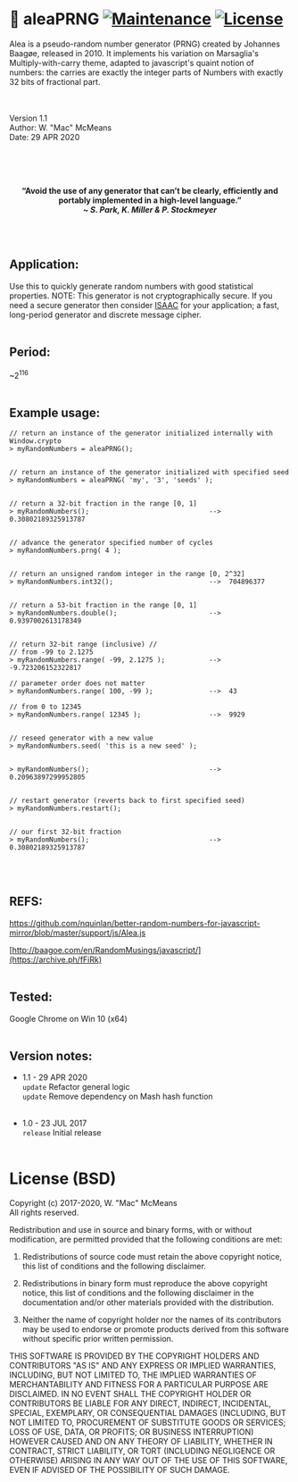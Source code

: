 # 🔢 aleaPRNG [![Maintenance](https://img.shields.io/badge/Maintained%3F-yes-green.svg)](https://GitHub.com/Naereen/StrapDown.js/graphs/commit-activity) [![License](https://img.shields.io/badge/License-BSD%203--Clause-blue.svg)](https://opensource.org/licenses/BSD-3-Clause)
Alea is a pseudo-random number generator (PRNG) created by Johannes Baagøe, released in 2010. It implements his variation on Marsaglia's Multiply-with-carry theme, adapted to javascript's quaint notion of numbers: the carries are exactly the integer parts of Numbers with exactly 32 bits of fractional part.

<br>&nbsp;<br>
Version 1.1<br>
Author: W. "Mac" McMeans<br>
Date: 29 APR 2020
<br>&nbsp;<br>

<br>&nbsp;<br>

<p align="center">
  <b>“Avoid the use of any generator that can’t be clearly, efficiently and portably implemented in a high-level language.”<br>~ <i>S. Park, K. Miller & P. Stockmeyer</i></b>
</p>
  
<br>&nbsp;<br>

## Application:
Use this to quickly generate random numbers with good statistical properties. NOTE: This generator is not cryptographically secure. If you need a secure generator then consider <a href="https://github.com/macmcmeans/isaacCSPRNG">ISAAC</a> for your application; a fast, long-period generator and discrete message cipher.
<br>&nbsp;<br>


## Period:
~2<sup>116</sup>
<br>&nbsp;<br>


## Example usage:

```
// return an instance of the generator initialized internally with Window.crypto
> myRandomNumbers = aleaPRNG();


// return an instance of the generator initialized with specified seed
> myRandomNumbers = aleaPRNG( 'my', '3', 'seeds' );


// return a 32-bit fraction in the range [0, 1]
> myRandomNumbers();                              -->  0.30802189325913787


// advance the generator specified number of cycles
> myRandomNumbers.prng( 4 );


// return an unsigned random integer in the range [0, 2^32]
> myRandomNumbers.int32();                        -->  704896377


// return a 53-bit fraction in the range [0, 1]
> myRandomNumbers.double();                       -->  0.9397002613178349


// return 32-bit range (inclusive) //
// from -99 to 2.1275
> myRandomNumbers.range( -99, 2.1275 );           -->  -9.723206152322817

// parameter order does not matter
> myRandomNumbers.range( 100, -99 );              -->  43

// from 0 to 12345
> myRandomNumbers.range( 12345 );                 -->  9929


// reseed generator with a new value
> myRandomNumbers.seed( 'this is a new seed' );


> myRandomNumbers();                              -->  0.20963897299952805


// restart generator (reverts back to first specified seed)
> myRandomNumbers.restart();


// our first 32-bit fraction
> myRandomNumbers();                              -->  0.30802189325913787

```
<br>&nbsp;<br>


## REFS:
https://github.com/nquinlan/better-random-numbers-for-javascript-mirror/blob/master/support/js/Alea.js

[http://baagoe.com/en/RandomMusings/javascript/](https://archive.ph/fFiRk)
<br>&nbsp;<br>


## Tested:
Google Chrome on Win 10 (x64)
<br>&nbsp;<br>

## Version notes:
* 1.1 - 29 APR 2020
<br>``update`` Refactor general logic
<br>``update`` Remove dependency on Mash hash function
<br>&nbsp;<br>

* 1.0 - 23 JUL 2017
<br>``release`` Initial release
<br>&nbsp;<br>

# License (BSD)
Copyright (c) 2017-2020, W. "Mac" McMeans<br>
All rights reserved.

Redistribution and use in source and binary forms, with or without modification, are permitted provided that the following conditions are met:

1. Redistributions of source code must retain the above copyright notice, this list of conditions and the following disclaimer.

2. Redistributions in binary form must reproduce the above copyright notice, this list of conditions and the following disclaimer in the documentation and/or other materials provided with the distribution.

3. Neither the name of copyright holder nor the names of its contributors may be used to endorse or promote products derived from this software without specific prior written permission.

THIS SOFTWARE IS PROVIDED BY THE COPYRIGHT HOLDERS AND CONTRIBUTORS "AS IS" AND ANY EXPRESS OR IMPLIED WARRANTIES, INCLUDING, BUT NOT LIMITED TO, THE IMPLIED WARRANTIES OF MERCHANTABILITY AND FITNESS FOR A PARTICULAR PURPOSE ARE DISCLAIMED. IN NO EVENT SHALL THE COPYRIGHT HOLDER OR CONTRIBUTORS BE LIABLE FOR ANY DIRECT, INDIRECT, INCIDENTAL, SPECIAL, EXEMPLARY, OR CONSEQUENTIAL DAMAGES (INCLUDING, BUT NOT LIMITED TO, PROCUREMENT OF SUBSTITUTE GOODS OR SERVICES; LOSS OF USE, DATA, OR PROFITS; OR BUSINESS INTERRUPTION) HOWEVER CAUSED AND ON ANY THEORY OF LIABILITY, WHETHER IN CONTRACT, STRICT LIABILITY, OR TORT (INCLUDING NEGLIGENCE OR OTHERWISE) ARISING IN ANY WAY OUT OF THE USE OF THIS SOFTWARE, EVEN IF ADVISED OF THE POSSIBILITY OF SUCH DAMAGE.
